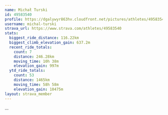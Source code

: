```yaml
---
name: Michał Turski
id: 49583540
profile: https://dgalywyr863hv.cloudfront.net/pictures/athletes/49583540/14729338/1/large.jpg
username: michal-turski
strava_url: https://www.strava.com/athletes/49583540
stats:
  biggest_ride_distance: 116.22km
  biggest_climb_elevation_gain: 637.2m
  recent_ride_totals:
    count: 7
    distance: 246.28km
    moving_time: 10h 38m
    elevation_gain: 997m
  ytd_ride_totals:
    count: 53
    distance: 1465km
    moving_time: 58h 58m
    elevation_gain: 10475m
layout: strava_member
--- 
```

...
